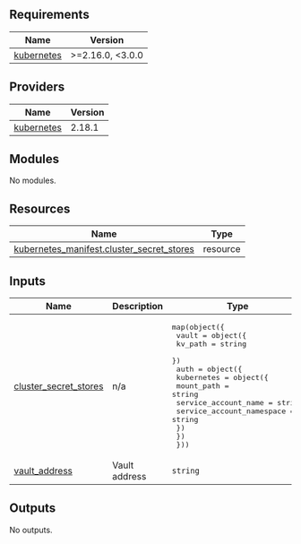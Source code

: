<!-- BEGIN_TF_DOCS -->
## Requirements

| Name | Version |
|------|---------|
| <a name="requirement_kubernetes"></a> [kubernetes](#requirement\_kubernetes) | >=2.16.0, <3.0.0 |

## Providers

| Name | Version |
|------|---------|
| <a name="provider_kubernetes"></a> [kubernetes](#provider\_kubernetes) | 2.18.1 |

## Modules

No modules.

## Resources

| Name | Type |
|------|------|
| [kubernetes_manifest.cluster_secret_stores](https://registry.terraform.io/providers/hashicorp/kubernetes/latest/docs/resources/manifest) | resource |

## Inputs

| Name | Description | Type | Default | Required |
|------|-------------|------|---------|:--------:|
| <a name="input_cluster_secret_stores"></a> [cluster\_secret\_stores](#input\_cluster\_secret\_stores) | n/a | <pre>map(object({<br>    vault = object({<br>      kv_path = string<br>    })<br>    auth = object({<br>      kubernetes = object({<br>        mount_path                = string<br>        service_account_name      = string<br>        service_account_namespace = string<br>      })<br>    })<br>  }))</pre> | `{}` | no |
| <a name="input_vault_address"></a> [vault\_address](#input\_vault\_address) | Vault address | `string` | n/a | yes |

## Outputs

No outputs.
<!-- END_TF_DOCS -->